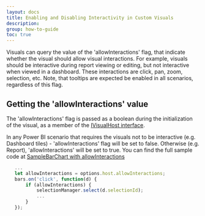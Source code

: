 ```yaml
---
layout: docs
title: Enabling and Disabling Interactivity in Custom Visuals
description: 
group: how-to-guide
toc: true
---
```


Visuals can query the value of the 'allowInteractions' flag, that indicate whether the visual should allow visual interactions.
For example, visuals should be interactive during report viewing or editing, but not interactive when viewed in a dashboard.
These interactions are click, pan, zoom, selection, etc.
Note, that tooltips are expected be enabled in all scenarios, regardless of this flag.

## Getting the 'allowInteractions' value

The 'allowInteractions' flag is passed as a boolean during the initialization of the visual, as a member of the [IVisualHost interface](../../../../api/references/ivisualhost/).

In any Power BI scenario that requires the visuals not to be interactive (e.g. Dashboard tiles) - 'allowInteractions' flag will be set to false.
Otherwise (e.g. Report), 'allowInteractions' will be set to true.
You can find the full sample code at [SampleBarChart with allowInteractions](https://github.com/Microsoft/PowerBI-visuals-sampleBarChart/commit/59a47935d8f5272ce145fe804193599ddb7e2001)

```typescript
   ...
   let allowInteractions = options.host.allowInteractions;
   bars.on('click', function(d) {
       if (allowInteractions) {
           selectionManager.select(d.selectionId); 
           ...
       }
   });
```